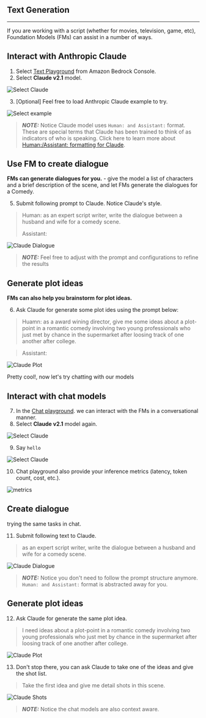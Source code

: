 ## Text Generation
---
If you are working with a script (whether for movies, television, game, etc), Foundation Models (FMs) can assist in a number of ways.

## Interact with Anthropic Claude

1. Select [Text Playground](https://us-west-2.console.aws.amazon.com/bedrock/home?region=us-west-2#/text-playground) from Amazon Bedrock Console.
2. Select **Claude v2.1** model.

![Select Claude](images/7-select-Claude.png)

3. [Optional] Feel free to load Anthropic Claude example to try.

![Select example](images/2-load-examples.png)

> **_NOTE:_**  Notice Claude model uses `Human: and Assistant:` format. These are special terms that Claude has been trained to think of as indicators of who is speaking.
> Click here to learn more about [Human:/Assistant: formatting for Claude](https://docs.anthropic.com/claude/docs/human-and-assistant-formatting).

## Use FM to create dialogue
**FMs can generate dialogues for you.** - give the model a list of characters and a brief description of the scene, and let FMs 
generate the dialogues for a Comedy.

5. Submit following prompt to Claude. Notice Claude's style.

> Human: as an expert script writer, write the dialogue between a husband and wife for a comedy scene.
> 
> Assistant:

![Claude Dialogue](images/10-claude-dialogue-text.png)

> **_NOTE:_** Feel free to adjust with the prompt and configurations to refine the results

## Generate plot ideas

**FMs can also help you brainstorm for plot ideas.**

6. Ask Claude for generate some plot ides using the prompt below:

> Huamn: as a award wining director, give me some ideas about a plot-point in a romantic comedy involving two young professionals who just met by chance in the supermarket after loosing track of one another after college.

> Assistant:

![Claude Plot](images/11-claude-plotidea-text.png)

Pretty cool!, now let's try chatting with our models

## Interact with chat models
7. In the [Chat playground](https://us-west-2.console.aws.amazon.com/bedrock/home?region=us-west-2#/chat-playground). we can interact with the FMs in a conversational manner.
8. Select **Claude v2.1** model again.

![Select Claude](images/7-select-Claude.png)

9. Say `hello`

![Select Claude](images/8-hi-claude.png)

10. Chat playground also provide your inference metrics (latency, token count, cost, etc.).

![metrics](images/9-claude-metrics.png)

## Create dialogue
trying the same tasks in chat.

11. Submit following text to Claude.

> as an expert script writer, write the dialogue between a husband and wife for a comedy scene.

![Claude Dialogue](images/10-claude-dialogue.png)

> **_NOTE:_**  Notice you don't need to follow the prompt structure anymore. 
> `Human: and Assistant:` format is abstracted away for you.


## Generate plot ideas

12. Ask Claude for generate the same plot idea.

>  I need ideas about a plot-point in a romantic comedy involving two young professionals who just met by chance in the supermarket after loosing track of one another after college.

![Claude Plot](images/11-claude-plotidea.png)

13. Don't stop there, you can ask Claude to take one of the ideas and give the shot list.

>  Take the first idea and give me detail shots in this scene.

![Claude Shots](images/12-claude-shots.png)

> **_NOTE:_**  Notice the chat models are also context aware.
